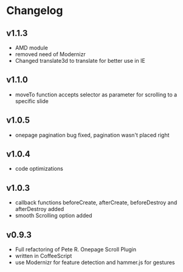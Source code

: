 # Changelog
## v1.1.3
* AMD module
* removed need of Modernizr
* Changed translate3d to translate for better use in IE

## v1.1.0
* moveTo function accepts selector as parameter for scrolling to a specific slide

## v1.0.5
* onepage pagination bug fixed, pagination wasn't placed right

## v1.0.4
* code optimizations

## v1.0.3
* callback functions beforeCreate, afterCreate, beforeDestroy and afterDestroy added
* smooth Scrolling option added

## v0.9.3
* Full refactoring of Pete R. Onepage Scroll Plugin
* written in CoffeeScript
* use Modernizr for feature detection and hammer.js for gestures